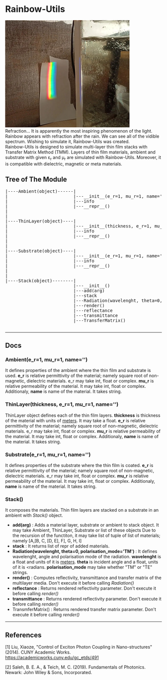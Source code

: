 # Rainbow-Utils
<img src="refraction.png" width="400">
<br>
Refraction... It is apparently the most inspiring phenomenon of the light. Rainbow appears with refraction after the rain. We can see all of the vidible spectrum. Wishing to simulate it, Rainbow-Utils was created. 
<br>
Rainbow-Utils is designed to simulate multi-layer thin film stacks with Transfer Matrix Method (TMM). Layers of thin film materials, ambient and substrate  with given ε<sub>r</sub> and µ<sub>r</sub> are simulated with Rainbow-Utils. Moreover, it is compatible with dielectric, magnetic or meta materials.

## Tree of The Module

<pre>
|----Ambient(object)------|
|                         |---__init__(e_r=1, mu_r=1, name='')
|                         |---info
|                         |---__repr__()
|
|
|----ThinLayer(object)----|
|                         |---__init__(thickness, e_r=1, mu_r=1, name='')
|                         |---info
|                         |---__repr__()
|
|
|----Substrate(object)----|
|                         |---__init__(e_r=1, mu_r=1, name='')
|                         |---info
|                         |---__repr__()
|
|
|----Stack(object)--------|
                          |---__init__()
                          |---add(arg)
                          |---stack
                          |---Radiation(wavelenght, theta=0, polarisation_mode='TM')
                          |---render()
                          |---reflectance
                          |---transmittance
                          |---TransferMatrix()

</pre>
<hr>

## Docs


### Ambient(e_r=1, mu_r=1, name='')
  It defines properties of the ambient where the thin film and substrate is used. **e_r** is relative permittivity of the material; namely square root of non-magnetic, dielectric materials. e_r may take int, float or complex. **mu_r** is relative permeability of the material. It may take int, float or complex. Additionaly, **name** is name of the material. It takes string.

### ThinLayer(thickness, e_r=1, mu_r=1, name='')
  ThinLayer object defines each of the thin film layers. **thickness** is thickness of the material with units of <u>meters</u>. It may take a float. **e_r** is relative permittivity of the material; namely square root of non-magnetic, dielectric materials. e_r may take int, float or complex. **mu_r** is relative permeability of the material. It may take int, float or complex. Additionaly, **name** is name of the material. It takes string.

### Substrate(e_r=1, mu_r=1, name='')
  It defines properties of the substrate where the thin film is coated. **e_r** is relative permittivity of the material; namely square root of non-magnetic, dielectric materials. e_r may take int, float or complex. **mu_r** is relative permeability of the material. It may take int, float or complex. Additionaly, **name** is name of the material. It takes string.

### Stack()
It composes the materials. Thin film layers are stacked on a substrate in an ambient with *Stack()* object.

- **add(arg)** : Adds a material layer, substrate or ambient to stack object. It may take Ambient, ThinLayer, Substrate or list of these objects Due to the recursion of the functiton, it may take list of tuple of list of materials; namely [A,[B, C, [D, E], F], G, H, I] 
- **stack** : It returns list of repr of added materials.
- **Radiation(wavelenght, theta=0, polarisation_mode='TM')** : It defines wavelenght, angle and polarisation mode of the radiation. **wavelenght** is a float and units of it is <u>meters</u>. **theta** is incident angle and a float, units of it is <radians</u>. **polarisation_mode** may take whether "TM" or "TE" strings.
- **render()** : Computes reflectivity, transmittance and transfer matrix of the multilayer media. Don't execute it before calling *Radiation()*
- **reflectance** : Returns rendered reflectivity parameter. Don't execute it before calling *render()*
- **transmittance** : Returns rendered reflectivity parameter. Don't execute it before calling *render()*
- TransmferMatrix() : Returns rendered transfer matrix parameter. Don't execute it before calling *render()*

<hr>

## References
[1] Liu, Xiaoze, "Control of Exciton Photon Coupling in Nano-structures" (2014). CUNY Academic Works.
https://academicworks.cuny.edu/gc_etds/491


[2] Saleh, B. E. A., & Teich, M. C. (2019). Fundamentals of 
Photonics. Newark: John Wiley & Sons, Incorporated.
